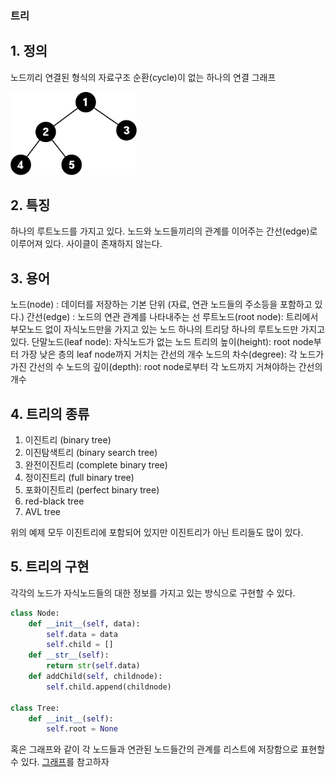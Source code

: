 ### 트리
## 1. 정의

노드끼리 연결된 형식의 자료구조
순환(cycle)이 없는 하나의 연결 그래프

<img src = "./image/tree/tree1.png" width="40%" height="40%"/>

## 2. 특징

하나의 루트노드를 가지고 있다.
노드와 노드들끼리의 관계를 이어주는 간선(edge)로 이루어져 있다.
사이클이 존재하지 않는다.

## 3. 용어

노드(node) : 데이터를 저장하는 기본 단위 (자료, 연관 노드들의 주소등을 포함하고 있다.)
간선(edge) : 노드의 연관 관계를 나타내주는 선
루트노드(root node): 트리에서 부모노드 없이 자식노드만을 가지고 있는 노드
                    하나의 트리당 하나의 루트노드만 가지고 있다.
단말노드(leaf node): 자식노드가 없는 노드
트리의 높이(height): root node부터 가장 낮은 층의 leaf node까지 거치는 간선의 개수
노드의 차수(degree): 각 노드가 가진 간선의 수
노드의 깊이(depth): root node로부터 각 노드까지 거쳐야하는 간선의 개수

## 4. 트리의 종류

1. 이진트리 (binary tree)
2. 이진탐색트리 (binary search tree)
3. 완전이진트리 (complete binary tree)
4. 정이진트리 (full binary tree)
5. 포화이진트리 (perfect binary tree)
6. red-black tree
7. AVL tree

위의 예제 모두 이진트리에 포함되어 있지만 이진트리가 아닌 트리들도 많이 있다.

## 5. 트리의 구현
각각의 노드가 자식노드들의 대한 정보를 가지고 있는 방식으로 구현할 수 있다.
```python
class Node:
    def __init__(self, data):
        self.data = data
        self.child = []
    def __str__(self):
        return str(self.data)
    def addChild(self, childnode):
        self.child.append(childnode)

class Tree:
    def __init__(self):
        self.root = None
```

혹은 그래프와 같이 각 노드들과 연관된 노드들간의 관계를 리스트에 저장함으로 표현할 수 있다.
[그래프](./그래프.md)를 참고하자